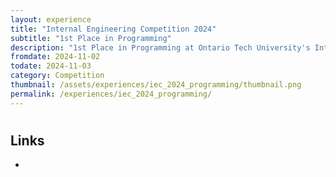 ```yaml
---
layout: experience
title: "Internal Engineering Competition 2024"
subtitle: "1st Place in Programming"
description: "1st Place in Programming at Ontario Tech University's Internal Engineering Competition in Programming"
fromdate: 2024-11-02
todate: 2024-11-03
category: Competition
thumbnail: /assets/experiences/iec_2024_programming/thumbnail.png
permalink: /experiences/iec_2024_programming/
---
```


#

## Links

-
